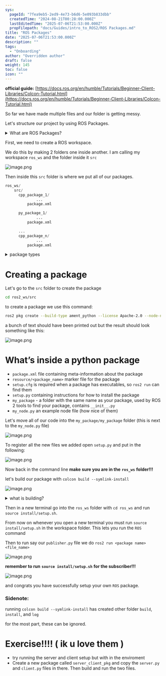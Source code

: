 ```yaml
---
sys:
  pageId: "7fea9eb5-2ed9-4e73-b6d6-5e093b833dbb"
  createdTime: "2024-08-21T00:28:00.000Z"
  lastEditedTime: "2025-07-06T21:53:00.000Z"
  propFilepath: "docs/Guides/intro_to_ROS2/ROS Packages.md"
title: "ROS Packages"
date: "2025-07-06T21:53:00.000Z"
description: ""
tags:
  - "Onboarding"
author: "Overridden author"
draft: false
weight: 145
toc: false
icon: ""
---
```


**official guide:** [https://docs.ros.org/en/humble/Tutorials/Beginner-Client-Libraries/Colcon-Tutorial.html](https://docs.ros.org/en/humble/Tutorials/Beginner-Client-Libraries/Colcon-Tutorial.html)

So far we have made multiple files and our folder is getting messy.

Let's structure our project by using ROS Packages.

<details>
      <summary>What are ROS Packages?</summary>
      ROS Packages are, as the name implies, packages of code that are highly sharable between ROS developers.
  </details>

First, we need to create a ROS workspace.

We do this by making 2 folders one inside another. I am calling my workspace `ros_ws` and the folder inside it `src`

![image.png](https://prod-files-secure.s3.us-west-2.amazonaws.com/d518164a-d88e-44d1-a4ee-3adb3bd8bce0/70706947-fd18-4537-a67b-e12946812d31/image.png?X-Amz-Algorithm=AWS4-HMAC-SHA256&X-Amz-Content-Sha256=UNSIGNED-PAYLOAD&X-Amz-Credential=ASIAZI2LB4663OCJ2T2O%2F20250806%2Fus-west-2%2Fs3%2Faws4_request&X-Amz-Date=20250806T071610Z&X-Amz-Expires=3600&X-Amz-Security-Token=IQoJb3JpZ2luX2VjEDcaCXVzLXdlc3QtMiJHMEUCIQCvYoTLk0pIM9YuA76DN73xXnC8K3kZBrO8ACR7XV%2FfIwIgY2RbdjHc9YVLEr1AeGChFGmqE1XjpjfcrJ28k1aI9sAq%2FwMIcBAAGgw2Mzc0MjMxODM4MDUiDEZVRpBqMH9oZZYWmSrcA37yzxNhhI20ZqNvbU9HmmPQRS2xCWG7Y0OIXSwyMQ1yVVVjStLzMIP7zu0ZmAbo2rZn2LoecfSVFV7zy1WgVzsFDjwmVlqOb3WOwxs8ywotCJgw%2Fgs2xAy2SB%2FbfozkJsa8nwadNv28gk6tjfErJLZ%2BuIhF%2Bi8KcbdMW41bwgCnV4AuWdpvSniOerv6cUdYikuCRgtjZuSy1hCa0EKpauq5R3SwW7WWXY6oksY1X%2FV2ydP8WQYZoSlpl6hXEkJ%2ByaP9m8SA0t2IHcYhOSv6Tinbpc2WWwOLmN8x1G9PawyjB1XNqbjK6VmjGtR1kGbP9enumLVTiHugfWH66H97xTqtVlJvq%2FoUElaJprjG82cGtuVdwQrM8tJBAv1ijTaXnBAnlB1pL%2FDMDQlxNoHGuvvc2xX5E9%2BLnpJEnyp2cAWkA254xllcWE42Uh8abetI7LezOblMam74ogvjzXq0tx0qi2tcBfMjCtdS3bcsSsGYQ5dFYICUuh2%2F9X46l2zyCkTEU9%2FYqTQO5rJu5hVJWFDpvavaQeWnAEEwMK2hM5FYy7LUepo4xqZhUSMFKynyFxCm5O8EI1lcdbQHMtbH6qpEiC13nP2e2I5nr8x7QLMoCW73O9bLXBZHQOb6MLzwy8QGOqUBws%2BSLC1TPKREHKNidGSUYRs1DsXXYNdvkk0xFlcoMK027zMQ%2FokniABe7MxgSQMByY6IEQ3aPnBU5wWYURm7lfPl4F8ueA7EaXLyjh%2BnQ8Iv7d%2BW9y59J4ubuSak9M04LR50rS1xkSg4Tzxrv61WCZdeEh2KfmpW8GW2KIFdtCOs379x6iuikkjzTVQ2TzcFbAJf%2Fm5Npl3polTo85fqHao8RsMI&X-Amz-Signature=866c3ba47cd138acc6956828587bf4bac932604797f245256eac1ccef59333e4&X-Amz-SignedHeaders=host&x-amz-checksum-mode=ENABLED&x-id=GetObject)

Then inside this `src` folder is where we put all of our packages.

```python
ros_ws/
    src/
      cpp_package_1/
		      ...
          package.xml

      py_package_1/
		      ...
          package.xml

      ...
      cpp_package_n/
		      ...
          package.xml

```

<details>

<summary>package types</summary>

packages can be either `C++` or python.

the intern file structure is different for each but for this guide we will stick to creating python packages

</details>

# Creating a package

Let's go to the `src` folder to create the package

```bash
cd ros2_ws/src
```

to create a package we use this command:

```bash
ros2 pkg create --build-type ament_python --license Apache-2.0 --node-name my_node my_package
```

a bunch of text should have been printed out but the result should look something like this:

![image.png](https://prod-files-secure.s3.us-west-2.amazonaws.com/d518164a-d88e-44d1-a4ee-3adb3bd8bce0/e6cf1e3f-8512-4a3e-b131-079f800bf3e8/image.png?X-Amz-Algorithm=AWS4-HMAC-SHA256&X-Amz-Content-Sha256=UNSIGNED-PAYLOAD&X-Amz-Credential=ASIAZI2LB4663OCJ2T2O%2F20250806%2Fus-west-2%2Fs3%2Faws4_request&X-Amz-Date=20250806T071610Z&X-Amz-Expires=3600&X-Amz-Security-Token=IQoJb3JpZ2luX2VjEDcaCXVzLXdlc3QtMiJHMEUCIQCvYoTLk0pIM9YuA76DN73xXnC8K3kZBrO8ACR7XV%2FfIwIgY2RbdjHc9YVLEr1AeGChFGmqE1XjpjfcrJ28k1aI9sAq%2FwMIcBAAGgw2Mzc0MjMxODM4MDUiDEZVRpBqMH9oZZYWmSrcA37yzxNhhI20ZqNvbU9HmmPQRS2xCWG7Y0OIXSwyMQ1yVVVjStLzMIP7zu0ZmAbo2rZn2LoecfSVFV7zy1WgVzsFDjwmVlqOb3WOwxs8ywotCJgw%2Fgs2xAy2SB%2FbfozkJsa8nwadNv28gk6tjfErJLZ%2BuIhF%2Bi8KcbdMW41bwgCnV4AuWdpvSniOerv6cUdYikuCRgtjZuSy1hCa0EKpauq5R3SwW7WWXY6oksY1X%2FV2ydP8WQYZoSlpl6hXEkJ%2ByaP9m8SA0t2IHcYhOSv6Tinbpc2WWwOLmN8x1G9PawyjB1XNqbjK6VmjGtR1kGbP9enumLVTiHugfWH66H97xTqtVlJvq%2FoUElaJprjG82cGtuVdwQrM8tJBAv1ijTaXnBAnlB1pL%2FDMDQlxNoHGuvvc2xX5E9%2BLnpJEnyp2cAWkA254xllcWE42Uh8abetI7LezOblMam74ogvjzXq0tx0qi2tcBfMjCtdS3bcsSsGYQ5dFYICUuh2%2F9X46l2zyCkTEU9%2FYqTQO5rJu5hVJWFDpvavaQeWnAEEwMK2hM5FYy7LUepo4xqZhUSMFKynyFxCm5O8EI1lcdbQHMtbH6qpEiC13nP2e2I5nr8x7QLMoCW73O9bLXBZHQOb6MLzwy8QGOqUBws%2BSLC1TPKREHKNidGSUYRs1DsXXYNdvkk0xFlcoMK027zMQ%2FokniABe7MxgSQMByY6IEQ3aPnBU5wWYURm7lfPl4F8ueA7EaXLyjh%2BnQ8Iv7d%2BW9y59J4ubuSak9M04LR50rS1xkSg4Tzxrv61WCZdeEh2KfmpW8GW2KIFdtCOs379x6iuikkjzTVQ2TzcFbAJf%2Fm5Npl3polTo85fqHao8RsMI&X-Amz-Signature=f9de5233031fa6134742cbc69c036d5ee044bf25928cce8bcd00e78788d10129&X-Amz-SignedHeaders=host&x-amz-checksum-mode=ENABLED&x-id=GetObject)

# What’s inside a python package

- `package.xml` file containing meta-information about the package
- `resource/<package_name>` marker file for the package
- `setup.cfg` is required when a package has executables, so `ros2 run` can find them
- `setup.py` containing instructions for how to install the package
- `my_package` - a folder with the same name as your package, used by ROS 2 tools to find your package, contains `__init__.py`
- `my_node.py` an example node file (how nice of them)

Let's move all of our code into the `my_package/my_package` folder (this is next to the `my_node.py` file)

![image.png](https://prod-files-secure.s3.us-west-2.amazonaws.com/d518164a-d88e-44d1-a4ee-3adb3bd8bce0/9ce58f11-0da9-4d3e-b86d-506a9685d378/image.png?X-Amz-Algorithm=AWS4-HMAC-SHA256&X-Amz-Content-Sha256=UNSIGNED-PAYLOAD&X-Amz-Credential=ASIAZI2LB4663OCJ2T2O%2F20250806%2Fus-west-2%2Fs3%2Faws4_request&X-Amz-Date=20250806T071611Z&X-Amz-Expires=3600&X-Amz-Security-Token=IQoJb3JpZ2luX2VjEDcaCXVzLXdlc3QtMiJHMEUCIQCvYoTLk0pIM9YuA76DN73xXnC8K3kZBrO8ACR7XV%2FfIwIgY2RbdjHc9YVLEr1AeGChFGmqE1XjpjfcrJ28k1aI9sAq%2FwMIcBAAGgw2Mzc0MjMxODM4MDUiDEZVRpBqMH9oZZYWmSrcA37yzxNhhI20ZqNvbU9HmmPQRS2xCWG7Y0OIXSwyMQ1yVVVjStLzMIP7zu0ZmAbo2rZn2LoecfSVFV7zy1WgVzsFDjwmVlqOb3WOwxs8ywotCJgw%2Fgs2xAy2SB%2FbfozkJsa8nwadNv28gk6tjfErJLZ%2BuIhF%2Bi8KcbdMW41bwgCnV4AuWdpvSniOerv6cUdYikuCRgtjZuSy1hCa0EKpauq5R3SwW7WWXY6oksY1X%2FV2ydP8WQYZoSlpl6hXEkJ%2ByaP9m8SA0t2IHcYhOSv6Tinbpc2WWwOLmN8x1G9PawyjB1XNqbjK6VmjGtR1kGbP9enumLVTiHugfWH66H97xTqtVlJvq%2FoUElaJprjG82cGtuVdwQrM8tJBAv1ijTaXnBAnlB1pL%2FDMDQlxNoHGuvvc2xX5E9%2BLnpJEnyp2cAWkA254xllcWE42Uh8abetI7LezOblMam74ogvjzXq0tx0qi2tcBfMjCtdS3bcsSsGYQ5dFYICUuh2%2F9X46l2zyCkTEU9%2FYqTQO5rJu5hVJWFDpvavaQeWnAEEwMK2hM5FYy7LUepo4xqZhUSMFKynyFxCm5O8EI1lcdbQHMtbH6qpEiC13nP2e2I5nr8x7QLMoCW73O9bLXBZHQOb6MLzwy8QGOqUBws%2BSLC1TPKREHKNidGSUYRs1DsXXYNdvkk0xFlcoMK027zMQ%2FokniABe7MxgSQMByY6IEQ3aPnBU5wWYURm7lfPl4F8ueA7EaXLyjh%2BnQ8Iv7d%2BW9y59J4ubuSak9M04LR50rS1xkSg4Tzxrv61WCZdeEh2KfmpW8GW2KIFdtCOs379x6iuikkjzTVQ2TzcFbAJf%2Fm5Npl3polTo85fqHao8RsMI&X-Amz-Signature=9ed213f2d53ff1e214b18ce4406d8c48ba5f19cfa25c043e3b4612ddee40a94e&X-Amz-SignedHeaders=host&x-amz-checksum-mode=ENABLED&x-id=GetObject)

To register all the new files we added open `setup.py` and put in the following:

![image.png](https://prod-files-secure.s3.us-west-2.amazonaws.com/d518164a-d88e-44d1-a4ee-3adb3bd8bce0/1cd7c262-4cae-4496-9d75-c178537d24a2/image.png?X-Amz-Algorithm=AWS4-HMAC-SHA256&X-Amz-Content-Sha256=UNSIGNED-PAYLOAD&X-Amz-Credential=ASIAZI2LB4663OCJ2T2O%2F20250806%2Fus-west-2%2Fs3%2Faws4_request&X-Amz-Date=20250806T071611Z&X-Amz-Expires=3600&X-Amz-Security-Token=IQoJb3JpZ2luX2VjEDcaCXVzLXdlc3QtMiJHMEUCIQCvYoTLk0pIM9YuA76DN73xXnC8K3kZBrO8ACR7XV%2FfIwIgY2RbdjHc9YVLEr1AeGChFGmqE1XjpjfcrJ28k1aI9sAq%2FwMIcBAAGgw2Mzc0MjMxODM4MDUiDEZVRpBqMH9oZZYWmSrcA37yzxNhhI20ZqNvbU9HmmPQRS2xCWG7Y0OIXSwyMQ1yVVVjStLzMIP7zu0ZmAbo2rZn2LoecfSVFV7zy1WgVzsFDjwmVlqOb3WOwxs8ywotCJgw%2Fgs2xAy2SB%2FbfozkJsa8nwadNv28gk6tjfErJLZ%2BuIhF%2Bi8KcbdMW41bwgCnV4AuWdpvSniOerv6cUdYikuCRgtjZuSy1hCa0EKpauq5R3SwW7WWXY6oksY1X%2FV2ydP8WQYZoSlpl6hXEkJ%2ByaP9m8SA0t2IHcYhOSv6Tinbpc2WWwOLmN8x1G9PawyjB1XNqbjK6VmjGtR1kGbP9enumLVTiHugfWH66H97xTqtVlJvq%2FoUElaJprjG82cGtuVdwQrM8tJBAv1ijTaXnBAnlB1pL%2FDMDQlxNoHGuvvc2xX5E9%2BLnpJEnyp2cAWkA254xllcWE42Uh8abetI7LezOblMam74ogvjzXq0tx0qi2tcBfMjCtdS3bcsSsGYQ5dFYICUuh2%2F9X46l2zyCkTEU9%2FYqTQO5rJu5hVJWFDpvavaQeWnAEEwMK2hM5FYy7LUepo4xqZhUSMFKynyFxCm5O8EI1lcdbQHMtbH6qpEiC13nP2e2I5nr8x7QLMoCW73O9bLXBZHQOb6MLzwy8QGOqUBws%2BSLC1TPKREHKNidGSUYRs1DsXXYNdvkk0xFlcoMK027zMQ%2FokniABe7MxgSQMByY6IEQ3aPnBU5wWYURm7lfPl4F8ueA7EaXLyjh%2BnQ8Iv7d%2BW9y59J4ubuSak9M04LR50rS1xkSg4Tzxrv61WCZdeEh2KfmpW8GW2KIFdtCOs379x6iuikkjzTVQ2TzcFbAJf%2Fm5Npl3polTo85fqHao8RsMI&X-Amz-Signature=b8fe98b8f73d74846a5ec1fc5bb723758318b0822aca99f3ccce8a39d28fda99&X-Amz-SignedHeaders=host&x-amz-checksum-mode=ENABLED&x-id=GetObject)

Now back in the command line **make sure you are in the** **`ros_ws`** **folder!!!**

let's build our package with `colcon build --symlink-install`

![image.png](https://prod-files-secure.s3.us-west-2.amazonaws.com/d518164a-d88e-44d1-a4ee-3adb3bd8bce0/2f2a0d27-b173-48fd-b189-5f5c0ce65619/image.png?X-Amz-Algorithm=AWS4-HMAC-SHA256&X-Amz-Content-Sha256=UNSIGNED-PAYLOAD&X-Amz-Credential=ASIAZI2LB4663OCJ2T2O%2F20250806%2Fus-west-2%2Fs3%2Faws4_request&X-Amz-Date=20250806T071611Z&X-Amz-Expires=3600&X-Amz-Security-Token=IQoJb3JpZ2luX2VjEDcaCXVzLXdlc3QtMiJHMEUCIQCvYoTLk0pIM9YuA76DN73xXnC8K3kZBrO8ACR7XV%2FfIwIgY2RbdjHc9YVLEr1AeGChFGmqE1XjpjfcrJ28k1aI9sAq%2FwMIcBAAGgw2Mzc0MjMxODM4MDUiDEZVRpBqMH9oZZYWmSrcA37yzxNhhI20ZqNvbU9HmmPQRS2xCWG7Y0OIXSwyMQ1yVVVjStLzMIP7zu0ZmAbo2rZn2LoecfSVFV7zy1WgVzsFDjwmVlqOb3WOwxs8ywotCJgw%2Fgs2xAy2SB%2FbfozkJsa8nwadNv28gk6tjfErJLZ%2BuIhF%2Bi8KcbdMW41bwgCnV4AuWdpvSniOerv6cUdYikuCRgtjZuSy1hCa0EKpauq5R3SwW7WWXY6oksY1X%2FV2ydP8WQYZoSlpl6hXEkJ%2ByaP9m8SA0t2IHcYhOSv6Tinbpc2WWwOLmN8x1G9PawyjB1XNqbjK6VmjGtR1kGbP9enumLVTiHugfWH66H97xTqtVlJvq%2FoUElaJprjG82cGtuVdwQrM8tJBAv1ijTaXnBAnlB1pL%2FDMDQlxNoHGuvvc2xX5E9%2BLnpJEnyp2cAWkA254xllcWE42Uh8abetI7LezOblMam74ogvjzXq0tx0qi2tcBfMjCtdS3bcsSsGYQ5dFYICUuh2%2F9X46l2zyCkTEU9%2FYqTQO5rJu5hVJWFDpvavaQeWnAEEwMK2hM5FYy7LUepo4xqZhUSMFKynyFxCm5O8EI1lcdbQHMtbH6qpEiC13nP2e2I5nr8x7QLMoCW73O9bLXBZHQOb6MLzwy8QGOqUBws%2BSLC1TPKREHKNidGSUYRs1DsXXYNdvkk0xFlcoMK027zMQ%2FokniABe7MxgSQMByY6IEQ3aPnBU5wWYURm7lfPl4F8ueA7EaXLyjh%2BnQ8Iv7d%2BW9y59J4ubuSak9M04LR50rS1xkSg4Tzxrv61WCZdeEh2KfmpW8GW2KIFdtCOs379x6iuikkjzTVQ2TzcFbAJf%2Fm5Npl3polTo85fqHao8RsMI&X-Amz-Signature=b37daabb5fa1e9c431558e0ef8e7be914d60b59552e8ff8524e9e28a8d8beec9&X-Amz-SignedHeaders=host&x-amz-checksum-mode=ENABLED&x-id=GetObject)

<details>

<summary>what is building?</summary>

if you are a CS major at Rose-Hulman you will learn the answer to this in CSSE132

but TLDR; is it combines all the code files into one program that can be run easily 

</details>

Then in a new terminal go into the `ros_ws` folder with `cd ros_ws` and run `source install/setup.sh`. 

From now on whenever you open a new terminal you must run `source install/setup.sh` in the workspace folder. This lets you run the `ROS` command

Then to run say our `publisher.py` file we do `ros2 run <package name> <file_name>`

![image.png](https://prod-files-secure.s3.us-west-2.amazonaws.com/d518164a-d88e-44d1-a4ee-3adb3bd8bce0/4f4b1219-3a44-4632-aa0a-ce3471699f59/image.png?X-Amz-Algorithm=AWS4-HMAC-SHA256&X-Amz-Content-Sha256=UNSIGNED-PAYLOAD&X-Amz-Credential=ASIAZI2LB4663OCJ2T2O%2F20250806%2Fus-west-2%2Fs3%2Faws4_request&X-Amz-Date=20250806T071611Z&X-Amz-Expires=3600&X-Amz-Security-Token=IQoJb3JpZ2luX2VjEDcaCXVzLXdlc3QtMiJHMEUCIQCvYoTLk0pIM9YuA76DN73xXnC8K3kZBrO8ACR7XV%2FfIwIgY2RbdjHc9YVLEr1AeGChFGmqE1XjpjfcrJ28k1aI9sAq%2FwMIcBAAGgw2Mzc0MjMxODM4MDUiDEZVRpBqMH9oZZYWmSrcA37yzxNhhI20ZqNvbU9HmmPQRS2xCWG7Y0OIXSwyMQ1yVVVjStLzMIP7zu0ZmAbo2rZn2LoecfSVFV7zy1WgVzsFDjwmVlqOb3WOwxs8ywotCJgw%2Fgs2xAy2SB%2FbfozkJsa8nwadNv28gk6tjfErJLZ%2BuIhF%2Bi8KcbdMW41bwgCnV4AuWdpvSniOerv6cUdYikuCRgtjZuSy1hCa0EKpauq5R3SwW7WWXY6oksY1X%2FV2ydP8WQYZoSlpl6hXEkJ%2ByaP9m8SA0t2IHcYhOSv6Tinbpc2WWwOLmN8x1G9PawyjB1XNqbjK6VmjGtR1kGbP9enumLVTiHugfWH66H97xTqtVlJvq%2FoUElaJprjG82cGtuVdwQrM8tJBAv1ijTaXnBAnlB1pL%2FDMDQlxNoHGuvvc2xX5E9%2BLnpJEnyp2cAWkA254xllcWE42Uh8abetI7LezOblMam74ogvjzXq0tx0qi2tcBfMjCtdS3bcsSsGYQ5dFYICUuh2%2F9X46l2zyCkTEU9%2FYqTQO5rJu5hVJWFDpvavaQeWnAEEwMK2hM5FYy7LUepo4xqZhUSMFKynyFxCm5O8EI1lcdbQHMtbH6qpEiC13nP2e2I5nr8x7QLMoCW73O9bLXBZHQOb6MLzwy8QGOqUBws%2BSLC1TPKREHKNidGSUYRs1DsXXYNdvkk0xFlcoMK027zMQ%2FokniABe7MxgSQMByY6IEQ3aPnBU5wWYURm7lfPl4F8ueA7EaXLyjh%2BnQ8Iv7d%2BW9y59J4ubuSak9M04LR50rS1xkSg4Tzxrv61WCZdeEh2KfmpW8GW2KIFdtCOs379x6iuikkjzTVQ2TzcFbAJf%2Fm5Npl3polTo85fqHao8RsMI&X-Amz-Signature=c36396b5a72dbfcda4d755a0d02018d993c827c57ad5dd4cdb931b2cb99b45aa&X-Amz-SignedHeaders=host&x-amz-checksum-mode=ENABLED&x-id=GetObject)

**remember to run** **`source install/setup.sh`** **for the subscriber!!!**

![image.png](https://prod-files-secure.s3.us-west-2.amazonaws.com/d518164a-d88e-44d1-a4ee-3adb3bd8bce0/02121119-dad4-49ec-8356-c956108b4243/image.png?X-Amz-Algorithm=AWS4-HMAC-SHA256&X-Amz-Content-Sha256=UNSIGNED-PAYLOAD&X-Amz-Credential=ASIAZI2LB4663OCJ2T2O%2F20250806%2Fus-west-2%2Fs3%2Faws4_request&X-Amz-Date=20250806T071611Z&X-Amz-Expires=3600&X-Amz-Security-Token=IQoJb3JpZ2luX2VjEDcaCXVzLXdlc3QtMiJHMEUCIQCvYoTLk0pIM9YuA76DN73xXnC8K3kZBrO8ACR7XV%2FfIwIgY2RbdjHc9YVLEr1AeGChFGmqE1XjpjfcrJ28k1aI9sAq%2FwMIcBAAGgw2Mzc0MjMxODM4MDUiDEZVRpBqMH9oZZYWmSrcA37yzxNhhI20ZqNvbU9HmmPQRS2xCWG7Y0OIXSwyMQ1yVVVjStLzMIP7zu0ZmAbo2rZn2LoecfSVFV7zy1WgVzsFDjwmVlqOb3WOwxs8ywotCJgw%2Fgs2xAy2SB%2FbfozkJsa8nwadNv28gk6tjfErJLZ%2BuIhF%2Bi8KcbdMW41bwgCnV4AuWdpvSniOerv6cUdYikuCRgtjZuSy1hCa0EKpauq5R3SwW7WWXY6oksY1X%2FV2ydP8WQYZoSlpl6hXEkJ%2ByaP9m8SA0t2IHcYhOSv6Tinbpc2WWwOLmN8x1G9PawyjB1XNqbjK6VmjGtR1kGbP9enumLVTiHugfWH66H97xTqtVlJvq%2FoUElaJprjG82cGtuVdwQrM8tJBAv1ijTaXnBAnlB1pL%2FDMDQlxNoHGuvvc2xX5E9%2BLnpJEnyp2cAWkA254xllcWE42Uh8abetI7LezOblMam74ogvjzXq0tx0qi2tcBfMjCtdS3bcsSsGYQ5dFYICUuh2%2F9X46l2zyCkTEU9%2FYqTQO5rJu5hVJWFDpvavaQeWnAEEwMK2hM5FYy7LUepo4xqZhUSMFKynyFxCm5O8EI1lcdbQHMtbH6qpEiC13nP2e2I5nr8x7QLMoCW73O9bLXBZHQOb6MLzwy8QGOqUBws%2BSLC1TPKREHKNidGSUYRs1DsXXYNdvkk0xFlcoMK027zMQ%2FokniABe7MxgSQMByY6IEQ3aPnBU5wWYURm7lfPl4F8ueA7EaXLyjh%2BnQ8Iv7d%2BW9y59J4ubuSak9M04LR50rS1xkSg4Tzxrv61WCZdeEh2KfmpW8GW2KIFdtCOs379x6iuikkjzTVQ2TzcFbAJf%2Fm5Npl3polTo85fqHao8RsMI&X-Amz-Signature=fec0fbc19700c43549e01d125144042daafe133b13a36664586514f34176ad15&X-Amz-SignedHeaders=host&x-amz-checksum-mode=ENABLED&x-id=GetObject)

and congrats you have successfully setup your own `ROS` package.

### Sidenote:

running `colcon build --symlink-install` has created other folder `build`, `install`, and `log`

for the most part, these can be ignored.

# Exercise!!!! ( ik u love them )

- try running the server and client setup but with in the enviroment
- Create a new package called `server_client_pkg` and copy the `server.py` and `client.py` files in there. Then build and run the two files.
